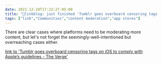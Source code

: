 ```yaml
---
date: 2021-12-28T17:23:27-05:00
title: "🔗linkblog: just finished 'Tumblr goes overboard censoring tags on iOS to comply with Apple’s guidelines - The Verge'"
tags: ["link","Communities","content moderation","app stores"]
---
```

There are clear cases where platforms need to be moderating more content, but let's not forget the seemingly-well-intentioned but overreaching cases either.
 
[link to 'Tumblr goes overboard censoring tags on iOS to comply with Apple’s guidelines - The Verge'](https://www.theverge.com/2021/12/28/22856734/tumblr-censor-tags-ios-apple-guidelines)
